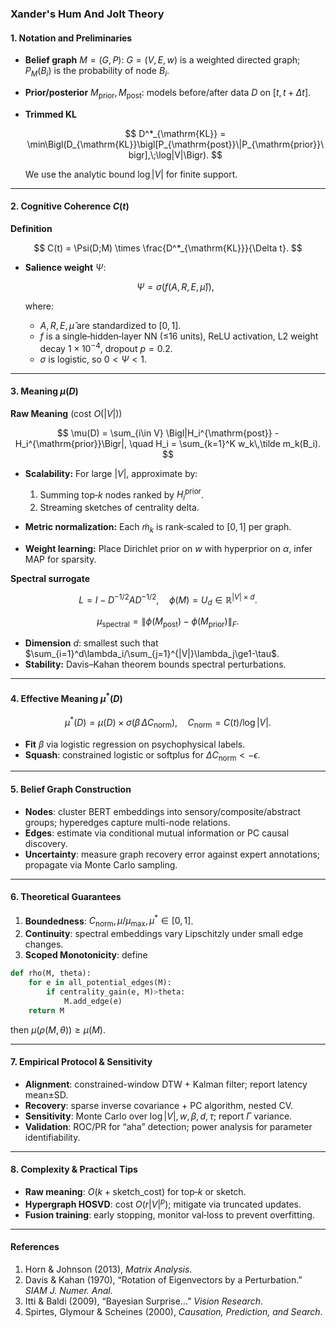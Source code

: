 ### Xander's Hum And Jolt Theory

#### 1. Notation and Preliminaries

* **Belief graph** $M=(G,P)$: $G=(V,E,w)$ is a weighted directed graph; $P_M(B_i)$ is the probability of node $B_i$.
* **Prior/posterior** $M_{\mathrm{prior}},M_{\mathrm{post}}$: models before/after data $D$ on $[t,t+\Delta t]$.
* **Trimmed KL**

  $$
  D^*_{\mathrm{KL}} = \min\Bigl(D_{\mathrm{KL}}\bigl[P_{\mathrm{post}}\|P_{\mathrm{prior}}\bigr],\;\log|V|\Bigr).
  $$

  We use the analytic bound $\log|V|$ for finite support.

---

#### 2. Cognitive Coherence $C(t)$

**Definition**

$$
C(t) = \Psi(D;M) \times \frac{D^*_{\mathrm{KL}}}{\Delta t}.
$$

* **Salience weight** $\Psi$:

  $$
  \Psi = \sigma\bigl(f(A,R,E,\hat\mu)\bigr),
  $$

  where:

  * $A, R, E, \hat\mu$ are standardized to $[0,1]$.
  * $f$ is a single‑hidden‑layer NN (≤16 units), ReLU activation, L2 weight decay $1\times10^{-4}$, dropout $p=0.2$.
  * $\sigma$ is logistic, so $0<\Psi<1$.

---

#### 3. Meaning $\mu(D)$

**Raw Meaning** (cost $O(|V|)$)

$$
\mu(D) = \sum_{i\in V} \Bigl|H_i^{\mathrm{post}} - H_i^{\mathrm{prior}}\Bigr|,
\quad H_i = \sum_{k=1}^K w_k\,\tilde m_k(B_i).
$$

* **Scalability:** For large $|V|$, approximate by:

  1. Summing top‑$k$ nodes ranked by $H_i^{\mathrm{prior}}$.
  2. Streaming sketches of centrality delta.
* **Metric normalization:** Each $\tilde m_k$ is rank‑scaled to $[0,1]$ per graph.
* **Weight learning:** Place Dirichlet prior on $w$ with hyperprior on $\alpha$, infer MAP for sparsity.

**Spectral surrogate**

$$
L = I - D^{-1/2} A D^{-1/2},\quad \phi(M)=U_d\in\mathbb R^{|V|\times d}.
$$

$$
\mu_{\mathrm{spectral}} = \bigl\|\phi(M_{\mathrm{post}})-\phi(M_{\mathrm{prior}})\bigr\|_F.
$$

* **Dimension** $d$: smallest such that
  $\sum_{i=1}^d\lambda_i/\sum_{j=1}^{|V|}\lambda_j\ge1-\tau$.
* **Stability:** Davis–Kahan theorem bounds spectral perturbations.

---

#### 4. Effective Meaning $\mu^*(D)$

$$
\mu^*(D)=\mu(D)\times\sigma\bigl(\beta\,\Delta C_{\mathrm{norm}}\bigr),
\quad C_{\mathrm{norm}}=C(t)/\log|V|.
$$

* **Fit** $\beta$ via logistic regression on psychophysical labels.
* **Squash**: constrained logistic or softplus for $\Delta C_{\mathrm{norm}}< -\epsilon$.

---

#### 5. Belief Graph Construction

* **Nodes**: cluster BERT embeddings into sensory/composite/abstract groups; hyperedges capture multi-node relations.
* **Edges**: estimate via conditional mutual information or PC causal discovery.
* **Uncertainty**: measure graph recovery error against expert annotations; propagate via Monte Carlo sampling.

---

#### 6. Theoretical Guarantees

1. **Boundedness**: $C_{\mathrm{norm}},\mu/\mu_{\max},\mu^*\in[0,1]$.
2. **Continuity**: spectral embeddings vary Lipschitzly under small edge changes.
3. **Scoped Monotonicity**: define

```py
def rho(M, theta):
    for e in all_potential_edges(M):
        if centrality_gain(e, M)>theta:
            M.add_edge(e)
    return M
```

then $\mu(\rho(M,\theta))\ge\mu(M)$.

---

#### 7. Empirical Protocol & Sensitivity

* **Alignment**: constrained-window DTW + Kalman filter; report latency mean±SD.
* **Recovery**: sparse inverse covariance + PC algorithm, nested CV.
* **Sensitivity**: Monte Carlo over $\log|V|, w, \beta, d,\tau$; report $\Gamma$ variance.
* **Validation**: ROC/PR for “aha” detection; power analysis for parameter identifiability.

---

#### 8. Complexity & Practical Tips

* **Raw meaning**: $O(k + \text{sketch\_cost})$ for top‑$k$ or sketch.
* **Hypergraph HOSVD**: cost $O(r|V|^p)$; mitigate via truncated updates.
* **Fusion training**: early stopping, monitor val‑loss to prevent overfitting.

---

#### References

1. Horn & Johnson (2013), *Matrix Analysis*.
2. Davis & Kahan (1970), “Rotation of Eigenvectors by a Perturbation.” *SIAM J. Numer. Anal.*
3. Itti & Baldi (2009), “Bayesian Surprise…” *Vision Research*.
4. Spirtes, Glymour & Scheines (2000), *Causation, Prediction, and Search*.
